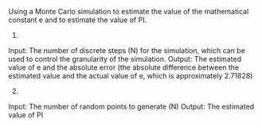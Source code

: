 Using a Monte Carlo simulation to estimate the value of the mathematical constant e and to estimate the value of PI.

1.
Input: 
The number of discrete steps (N) for the simulation, which can
be used to control the granularity of the simulation.
Output:
The estimated value of e and the absolute error (the absolute
difference between the estimated value and the actual value of
e, which is approximately 2.71828)

2. 
Input:
The number of random points to generate (N)
Output:
The estimated value of PI
